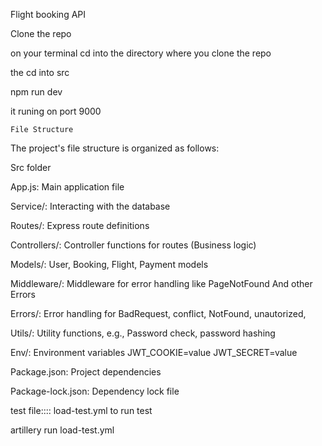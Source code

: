 Flight booking API



Clone the repo 

on your terminal cd into the directory where you clone the repo

the cd into src

npm run dev 

it runing on port 9000




    File Structure

The project's file structure is organized as follows:

Src folder


App.js: Main application file



Service/: Interacting with the database



Routes/: Express route definitions



Controllers/: Controller functions for routes (Business logic)




Models/: User, Booking, Flight, Payment models





Middleware/: Middleware for error handling like 
PageNotFound And other Errors 





Errors/: Error handling for BadRequest, conflict, NotFound, unautorized, 





Utils/: Utility functions, e.g., Password check, password hashing




Env/: Environment variables JWT_COOKIE=value JWT_SECRET=value 




Package.json: Project dependencies





Package-lock.json: Dependency lock file





test file::::
load-test.yml    to run test 

artillery run load-test.yml

